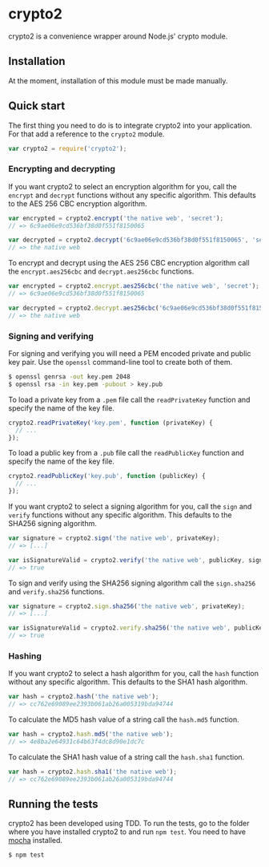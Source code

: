 # crypto2

crypto2 is a convenience wrapper around Node.js' crypto module.

## Installation

At the moment, installation of this module must be made manually.

## Quick start

The first thing you need to do is to integrate crypto2 into your application. For that add a reference to the `crypto2` module.

```javascript
var crypto2 = require('crypto2');
```

### Encrypting and decrypting

If you want crypto2 to select an encryption algorithm for you, call the `encrypt` and `decrypt` functions without any specific algorithm. This defaults to the AES 256 CBC encryption algorithm.

```javascript
var encrypted = crypto2.encrypt('the native web', 'secret');
// => 6c9ae06e9cd536bf38d0f551f8150065

var decrypted = crypto2.decrypt('6c9ae06e9cd536bf38d0f551f8150065', 'secret');
// => the native web
```

To encrypt and decrypt using the AES 256 CBC encryption algorithm call the `encrypt.aes256cbc` and `decrypt.aes256cbc` functions.

```javascript
var encrypted = crypto2.encrypt.aes256cbc('the native web', 'secret');
// => 6c9ae06e9cd536bf38d0f551f8150065

var decrypted = crypto2.decrypt.aes256cbc('6c9ae06e9cd536bf38d0f551f8150065', 'secret');
// => the native web
```

### Signing and verifying

For signing and verifying you will need a PEM encoded private and public key pair. Use the `openssl` command-line tool to create both of them.

```bash
$ openssl genrsa -out key.pem 2048
$ openssl rsa -in key.pem -pubout > key.pub
```

To load a private key from a `.pem` file call the `readPrivateKey` function and specify the name of the key file.

```javascript
crypto2.readPrivateKey('key.pem', function (privateKey) {
  // ...
});
```

To load a public key from a `.pub` file call the `readPublicKey` function and specify the name of the key file.

```javascript
crypto2.readPublicKey('key.pub', function (publicKey) {
  // ...
});
```

If you want crypto2 to select a signing algorithm for you, call the `sign` and `verify` functions without any specific algorithm. This defaults to the SHA256 signing algorithm.

```javascript
var signature = crypto2.sign('the native web', privateKey);
// => [...]

var isSignatureValid = crypto2.verify('the native web', publicKey, signature);
// => true
```

To sign and verify using the SHA256 signing algorithm call the `sign.sha256` and `verify.sha256` functions.

```javascript
var signature = crypto2.sign.sha256('the native web', privateKey);
// => [...]

var isSignatureValid = crypto2.verify.sha256('the native web', publicKey, signature);
// => true
```

### Hashing

If you want crypto2 to select a hash algorithm for you, call the `hash` function without any specific algorithm. This defaults to the SHA1 hash algorithm.

```javascript
var hash = crypto2.hash('the native web');
// => cc762e69089ee2393b061ab26a005319bda94744
```

To calculate the MD5 hash value of a string call the `hash.md5` function.

```javascript
var hash = crypto2.hash.md5('the native web');
// => 4e8ba2e64931c64b63f4dc8d90e1dc7c
```

To calculate the SHA1 hash value of a string call the `hash.sha1` function.

```javascript
var hash = crypto2.hash.sha1('the native web');
// => cc762e69089ee2393b061ab26a005319bda94744
```

## Running the tests

crypto2 has been developed using TDD. To run the tests, go to the folder where you have installed crypto2 to and run `npm test`. You need to have [mocha](https://github.com/visionmedia/mocha) installed.

    $ npm test